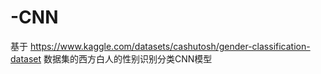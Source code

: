 # -CNN
基于 https://www.kaggle.com/datasets/cashutosh/gender-classification-dataset 数据集的西方白人的性别识别分类CNN模型
